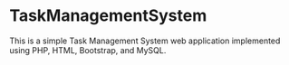 # TaskManagementSystem
This is a simple Task Management System web application implemented using PHP, HTML, Bootstrap, and MySQL.
